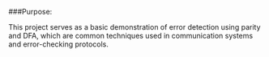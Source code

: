 ###Purpose:

This project serves as a basic demonstration of error detection using parity and DFA, which are common techniques used in communication systems and error-checking protocols.
